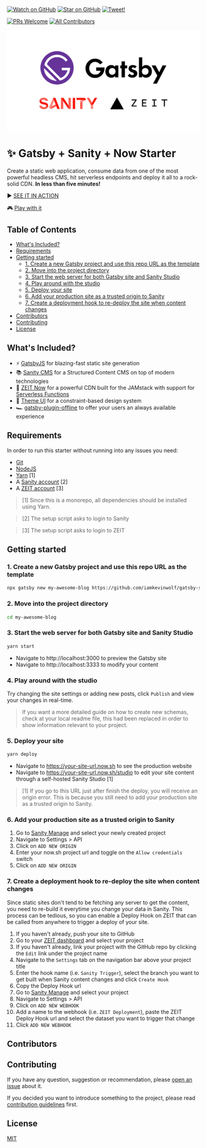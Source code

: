 [![Watch on GitHub](https://img.shields.io/github/watchers/iamkevinwolf/gatsby-sanity-now-starter.svg?style=social)](https://github.com/iamkevinwolf/gatsby-sanity-now-starter/watchers)
[![Star on GitHub](https://img.shields.io/github/stars/iamkevinwolf/gatsby-sanity-now-starter.svg?style=social)](https://github.com/iamkevinwolf/gatsby-sanity-now-starter/stargazers)
[![Tweet!](https://img.shields.io/twitter/url/https/github.com/iamkevinwolf/gatsby-sanity-now-starter.svg?style=social)](https://twitter.com/intent/tweet?text=Check%20out%20the%20Gatsby%20+%20Sanity%20+%20Now%20Starter.%20Create%20an%20ultrafast%20website%2C%20with%20a%20solid%20CMS%20and%20serve%20it%20through%20a%20rock-solid%20CDN%20via%20ZEIT%20Now.%20https%3A//github.com/iamkevinwolf/gatsby-sanity-now-starter)

[![PRs Welcome](https://img.shields.io/badge/PRs-welcome-brightgreen.svg?style=flat-square)](http://makeapullrequest.com)
[![All Contributors](https://img.shields.io/badge/all_contributors-0-blue.svg?style=flat-square)](#contributors)

<p align="center">
  <img src="./setup/assets/cover.png" alt="Gatsby + Sanity + Now Starter" />
</p>

# ✨ Gatsby + Sanity + Now Starter

Create a static web application, consume data from one of the most powerful headless CMS, hit serverless endpoints and deploy it all to a rock-solid CDN. **In less than five minutes!**

▶️ [SEE IT IN ACTION](https://drive.google.com/open?id=12dkuETnnzawGr9BUbW_h6OnJBWY94az8)

🎮 [Play with it](https://gatsby-sanity-now-starter.now.sh)

## Table of Contents

<!-- START doctoc generated TOC please keep comment here to allow auto update -->
<!-- DON'T EDIT THIS SECTION, INSTEAD RE-RUN doctoc TO UPDATE -->

- [What's Included?](#whats-included)
- [Requirements](#requirements)
- [Getting started](#getting-started)
  - [1. Create a new Gatsby project and use this repo URL as the template](#1-create-a-new-gatsby-project-and-use-this-repo-url-as-the-template)
  - [2. Move into the project directory](#2-move-into-the-project-directory)
  - [3. Start the web server for both Gatsby site and Sanity Studio](#3-start-the-web-server-for-both-gatsby-site-and-sanity-studio)
  - [4. Play around with the studio](#4-play-around-with-the-studio)
  - [5. Deploy your site](#5-deploy-your-site)
  - [6. Add your production site as a trusted origin to Sanity](#6-add-your-production-site-as-a-trusted-origin-to-sanity)
  - [7. Create a deployment hook to re-deploy the site when content changes](#7-create-a-deployment-hook-to-re-deploy-the-site-when-content-changes)
- [Contributors](#contributors)
- [Contributing](#contributing)
- [License](#license)

<!-- END doctoc generated TOC please keep comment here to allow auto update -->

## What's Included?

- ⚡️ [GatsbyJS](https://gatsbyjs.org) for blazing-fast static site generation
- 📚 [Sanity CMS](https://theme-ui.com) for a Structured Content CMS on top of modern technologies
- 🚀 [ZEIT Now](https://zeit.co) for a powerful CDN built for the JAMstack with support for [Serverless Functions](https://zeit.co/docs/v2/serverless-functions/introduction/)
- 🎨 [Theme UI](https://theme-ui.com) for a constraint-based design system
- 🏎 [gatsby-plugin-offline](https://www.gatsbyjs.org/packages/gatsby-plugin-offline/) to offer your users an always available experience

## Requirements

In order to run this starter without running into any issues you need:

- [Git](https://git-scm.com)
- [NodeJS](https://nodejs.org)
- [Yarn](https://yarnpkg.com) [1]
- A [Sanity account](https://sanity.io) [2]
- A [ZEIT account](https://zeit.co) [3]

> [1] Since this is a monorepo, all dependencies should be installed using Yarn.

> [2] The setup script asks to login to Sanity

> [3] The setup script asks to login to ZEIT

## Getting started

### 1. Create a new Gatsby project and use this repo URL as the template

```sh
npx gatsby new my-awesome-blog https://github.com/iamkevinwolf/gatsby-sanity-now-starter
```

### 2. Move into the project directory

```sh
cd my-awesome-blog
```

### 3. Start the web server for both Gatsby site and Sanity Studio

```sh
yarn start
```

- Navigate to http://localhost:3000 to preview the Gatsby site
- Navigate to http://localhost:3333 to modify your content

### 4. Play around with the studio

Try changing the site settings or adding new posts, click `Publish` and view your changes in real-time.

> If you want a more detailed guide on how to create new schemas, check at your local readme file, this had been replaced in order to show information relevant to your project.

### 5. Deploy your site

```sh
yarn deploy
```

- Navigate to https://your-site-url.now.sh to see the production website
- Navigate to https://your-site-url.now.sh/studio to edit your site content through a self-hosted Sanity Studio [1]

> [1] If you go to this URL just after finish the deploy, you will receive an origin error. This is because you still need to add your production site as a trusted origin to Sanity.

### 6. Add your production site as a trusted origin to Sanity

1. Go to [Sanity Manage](https://manage.sanity.io) and select your newly created project
2. Navigate to Settings > API
3. Click on `ADD NEW ORIGIN`
4. Enter your now.sh project url and toggle on the `Allow credentials` switch
5. Click on `ADD NEW ORIGIN`

### 7. Create a deployment hook to re-deploy the site when content changes

Since static sites don't tend to be fetching any server to get the content, you need to re-build it everytime you change your data in Sanity. This process can be tedious, so you can enable a Deploy Hook on ZEIT that can be called from anywhere to trigger a deploy of your site.

1. If you haven't already, push your site to GitHub
2. Go to your [ZEIT dashboard](https://zeit.co/dashboard) and select your project
3. If you haven't already, link your project with the GitHub repo by clicking the `Edit` link under the project name
4. Navigate to the `Settings` tab on the navigation bar above your project title
5. Enter the hook name (i.e. `Sanity Trigger`), select the branch you want to get built when Sanity content changes and click `Create Hook`
6. Copy the Deploy Hook url
7. Go to [Sanity Manage](https://manage.sanity.io) and select your project
8. Navigate to Settings > API
9. Click on `ADD NEW WEBHOOK`
10. Add a name to the webhook (i.e. `ZEIT Deployment`), paste the ZEIT Deploy Hook url and select the dataset you want to trigger that change
11. Click `ADD NEW WEBHOOK`

## Contributors

## Contributing

If you have any question, suggestion or recommendation, please [open an issue](issues/new) about it.

If you decided you want to introduce something to the project, please read [contribution guidelines](./CONTRIBUTING.md) first.

## License

[MIT](/LICENSE)
